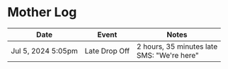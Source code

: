 # Mother Log

| Date               | Event         | Notes                                           |
|--------------------|---------------|-------------------------------------------------|
| Jul 5, 2024 5:05pm | Late Drop Off | 2 hours, 35 minutes late <br> SMS: "We're here" |
